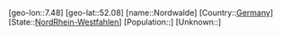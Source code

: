 ﻿---
location: [52.08,7.48]
type: City
tags:
- geo/City


SpocWebEntityId: 32952
isDeleted: false
confidential: public

---
[geo-lon::7.48]
[geo-lat::52.08]
[name::Nordwalde]
[Country::[Germany](geo/Continent/Europe/Germany.md)]
[State::[NordRhein-Westfahlen](NordRhein-Westfahlen)]
[Population::]
[Unknown::]

